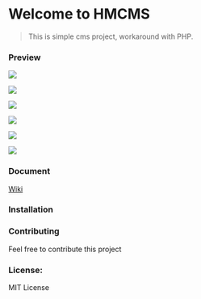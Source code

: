 # Welcome to HMCMS

> This is simple cms project, workaround with PHP.

### Preview
![](https://raw.githubusercontent.com/manhnam91/hmcms/master/docs/images/1.png)

![](https://raw.githubusercontent.com/manhnam91/hmcms/master/docs/images/2.png)

![](https://raw.githubusercontent.com/manhnam91/hmcms/master/docs/images/3.png)

![](https://raw.githubusercontent.com/manhnam91/hmcms/master/docs/images/4.png)

![](https://raw.githubusercontent.com/manhnam91/hmcms/master/docs/images/5.png)

![](https://raw.githubusercontent.com/manhnam91/hmcms/master/docs/images/6.png)

### Document
[Wiki](https://github.com/manhnam91/hmcms/wiki)

### Installation

### Contributing

Feel free to contribute this project

### License:

MIT License
